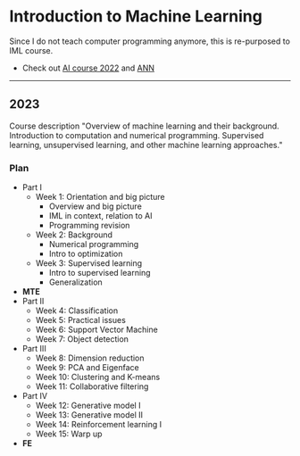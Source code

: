 # Introduction to Machine Learning

Since I do not teach computer programming anymore, this is re-purposed to  IML course.

* Check out [AI course 2022](https://github.com/tatpongkatanyukul/AIX) and [ANN](https://github.com/tatpongkatanyukul/ANN)


---

## 2023

Course description
"Overview of machine learning and their background. Introduction to computation and numerical programming. Supervised learning, unsupervised learning, and other machine learning approaches."

### Plan
* Part I
  * Week 1: Orientation and big picture
    * Overview and big picture
    * IML in context, relation to AI
    * Programming revision
  * Week 2: Background 
    * Numerical programming
    * Intro to optimization
  * Week 3: Supervised learning
    * Intro to supervised learning
    * Generalization
* **MTE** 
* Part II  
  * Week 4: Classification
  * Week 5: Practical issues
  * Week 6: Support Vector Machine
  * Week 7: Object detection  
* Part III
  * Week 8: Dimension reduction
  * Week 9: PCA and Eigenface
  * Week 10: Clustering and K-means
  * Week 11: Collaborative filtering
* Part IV
  * Week 12: Generative model I
  * Week 13: Generative model II
  * Week 14: Reinforcement learning I
  * Week 15: Warp up
* **FE**
